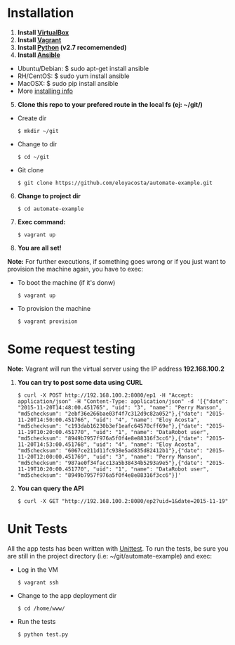 # Installation

1. **Install [VirtualBox](https://www.virtualbox.org)**
2. **Install [Vagrant](https://docs.vagrantup.com/v2/installation/)**
3. **Install [Python](https://www.python.org/downloads/) (v2.7 recomemended)**
4. **Install [Ansible](http://www.ansible.com/how-ansible-works)**
  - Ubuntu/Debian: $ sudo apt-get install ansible
  - RH/CentOS: $ sudo yum install ansible
  - MacOSX: $ sudo pip install ansible
  - More [installing info](http://docs.ansible.com/ansible/intro_installation.html)
5. **Clone this repo to your prefered route in the local fs (ej: ~/git/)** 
  - Create dir

     ``$ mkdir ~/git``

  - Change to dir 

     ``$ cd ~/git``

  - Git clone 

     ``$ git clone https://github.com/eloyacosta/automate-example.git``

6. **Change to project dir**

     ``$ cd automate-example``

7. **Exec command:**

     ``$ vagrant up``

8. **You are all set!**

  **Note:** For further executions, if something goes wrong or if you just want to provision the machine again, you have to exec:
  
  - To boot the machine (if it's donw)
 
     ``$ vagrant up``

  - To provision the machine
 
     ``$ vagrant provision`` 

# Some request testing

  **Note:** Vagrant will run the virtual server using the IP address **192.168.100.2**

1. **You can try to post some data using CURL**

     ``$ curl -X POST http://192.168.100.2:8080/ep1 -H "Accept: application/json" -H "Content-Type: application/json" -d '[{"date": "2015-11-20T14:48:00.451765", "uid": "3", "name": "Perry Manson", "md5checksum": "2ebf36e266bae03f4f7c312d9c82a052"},{"date": "2015-11-20T14:50:00.451766", "uid": "4", "name": "Eloy Acosta", "md5checksum": "c193dab16230b3ef1eafc64570cff69e"},{"date": "2015-11-19T10:20:00.451770", "uid": "1", "name": "DataRobot user", "md5checksum": "8949b7957f976a5f0f4e8e88316f3cc6"},{"date": "2015-11-20T14:53:00.451768", "uid": "4", "name": "Eloy Acosta", "md5checksum": "6067ce211d11fc938e5ad835d82412b1"},{"date": "2015-11-20T12:00:00.451769", "uid": "3", "name": "Perry Manson", "md5checksum": "987ae0f34facc13a5b38434b5293a9e5"},{"date": "2015-11-19T10:20:00.451770", "uid": "1", "name": "DataRobot user", "md5checksum": "8949b7957f976a5f0f4e8e88316f3cc6"}]'``

2. **You can query the API**

     ``$ curl -X GET "http://192.168.100.2:8080/ep2?uid=1&date=2015-11-19"``

# Unit Tests 

  All the app tests has been written with [Unittest](https://docs.python.org/2/library/unittest.html).
  To run the tests, be sure you are still in the project directory (i.e: ~/git/automate-example) and exec:
  
  - Log in the VM

     ``$ vagrant ssh``

  - Change to the app deployment dir

     ``$ cd /home/www/``

  - Run the tests

     ``$ python test.py``
